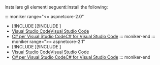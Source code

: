 <span data-ttu-id="2e84d-101">Installare gli elementi seguenti:</span><span class="sxs-lookup"><span data-stu-id="2e84d-101">Install the following:</span></span>

::: moniker range="<= aspnetcore-2.0"
* <span data-ttu-id="2e84d-102">[!INCLUDE [](~/includes/net-core-sdk-download-link.md) [](~/includes/net-core-sdk-download-link.md)]</span><span class="sxs-lookup"><span data-stu-id="2e84d-102">[!INCLUDE [](~/includes/net-core-sdk-download-link.md) [](~/includes/net-core-sdk-download-link.md)]</span></span>
* [<span data-ttu-id="2e84d-103">Visual Studio Code</span><span class="sxs-lookup"><span data-stu-id="2e84d-103">Visual Studio Code</span></span>](https://code.visualstudio.com/download)
* [<span data-ttu-id="2e84d-104">C# per Visual Studio Code</span><span class="sxs-lookup"><span data-stu-id="2e84d-104">C# for Visual Studio Code</span></span>](https://marketplace.visualstudio.com/items?itemName=ms-vscode.csharp)
::: moniker-end
::: moniker range=">= aspnetcore-2.1"
* <span data-ttu-id="2e84d-105">[!INCLUDE [](~/includes/2.1-SDK.md) [](~/includes/2.1-SDK.md)]</span><span class="sxs-lookup"><span data-stu-id="2e84d-105">[!INCLUDE [](~/includes/2.1-SDK.md) [](~/includes/2.1-SDK.md)]</span></span>
* [<span data-ttu-id="2e84d-106">Visual Studio Code</span><span class="sxs-lookup"><span data-stu-id="2e84d-106">Visual Studio Code</span></span>](https://code.visualstudio.com/download)
* [<span data-ttu-id="2e84d-107">C# per Visual Studio Code</span><span class="sxs-lookup"><span data-stu-id="2e84d-107">C# for Visual Studio Code</span></span>](https://marketplace.visualstudio.com/items?itemName=ms-vscode.csharp)
::: moniker-end